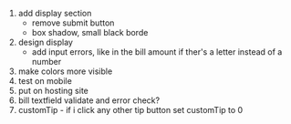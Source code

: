 1. add display section
   - remove submit button
   - box shadow, small black borde
2. design display
   - add input errors, like in the bill amount if ther's a letter instead of a number
3. make colors more visible
4. test on mobile
5. put on hosting site
6. bill textfield validate and error check?
7. customTip - if i click any other tip button set customTip to 0
